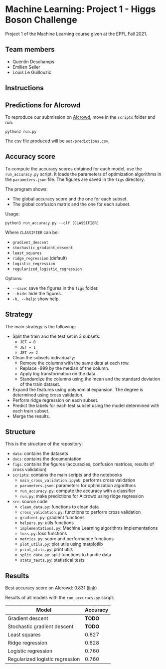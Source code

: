 # Machine Learning: Project 1 - Higgs Boson Challenge

Project 1 of the Machine Learning course given at the EPFL Fall 2021.

## Team members

- Quentin Deschamps
- Emilien Seiler
- Louis Le Guillouzic

## Instructions

## Predictions for AIcrowd

To reproduce our submission on [AIcrowd](https://www.aicrowd.com/challenges/epfl-machine-learning-higgs), move in the `scripts` folder and run:
```
python3 run.py
```
The csv file produced will be `out/predictions.csv`.

## Accuracy score

To compute the accuracy scores obtained for each model, use the `run_accuracy.py` script. It loads the parameters of optimization algorithms in the `parameters.json` file. The figures are saved in the `figs` directory.

The program shows:
- The global accuracy score and the one for each subset.
- The global confusion matrix and the one for each subset.

Usage:
```
python3 run_accuracy.py --clf [CLASSIFIER]
```
Where `CLASSIFIER` can be:
- `gradient_descent`
- `stochastic_gradient_descent`
- `least_squares`
- `ridge_regression` (default)
- `logistic_regression`
- `regularized_logistic_regression`

Options:
- `--save`: save the figures in the `figs` folder.
- `--hide`: hide the figures.
- `-h, --help`: show help.

## Strategy

The main strategy is the following:

- Split the train and the test set in 3 subsets:
    - `JET = 0`
    - `JET = 1`
    - `JET >= 2`
- Clean the subsets individually:
    - Remove the columns with the same data at each row.
    - Replace -999 by the median of the column.
    - Apply log transformation on the data.
    - Standardize the columns using the mean and the standard deviation of the train dataset.
- Expand the features using polynomial expansion. The degree is determined using cross validation.
- Perform ridge regression on each subset.
- Predict the labels for each test subset using the model determined with each train subset.
- Merge the results.

## Structure

This is the structure of the repository:

- `data`: contains the datasets
- `docs`: contains the documentation
- `figs`: contains the figures (accuracies, confusion matrices, results of cross validation)
- `scripts`: contains the main scripts and the notebooks
    - `main_cross_validation.ipynb`: performs cross validation
    - `parameters.json`: parameters for optimization algorithms
    - `run_accuracy.py`: compute the accuracy with a classifier
    - `run.py`: make predictions for AIcrowd using ridge regression
- `src`: source code
    - `clean_data.py`: functions to clean data
    - `cross_validation.py`: functions to perform cross validation
    - `gradient.py`: gradient functions
    - `helpers.py`: utils functions
    - `implementations.py`: Machine Learning algorithms implementations
    - `loss.py`: loss functions
    - `metrics.py`: score and performance functions
    - `plot_utils.py`: plot utils using matplotlib
    - `print_utils.py`: print utils
    - `split_data.py`: split functions to handle data
    - `stats_tests.py`: statistical tests

## Results

Best accuracy score on AIcrowd: 0.831
([link](https://www.aicrowd.com/challenges/epfl-machine-learning-higgs/submissions/163118))

Results of all models with the `run_accuracy.py` script:

Model | Accuracy
--- | ---
Gradient descent | **TODO**
Stochastic gradient descent | **TODO**
Least squares | 0.827
Ridge regression | 0.828
Logistic regression | 0.760
Regularized logistic regression | 0.760
